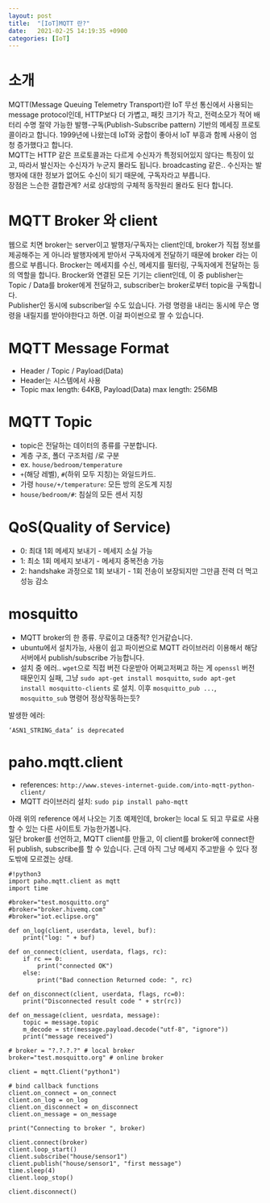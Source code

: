 ```yaml
---
layout: post
title:  "[IoT]MQTT 란?"
date:   2021-02-25 14:19:35 +0900
categories: [IoT]
---
```


# 소개
MQTT(Message Queuing Telemetry Transport)란 IoT 무선 통신에서 사용되는 message protocol인데, HTTP보다 더 가볍고, 패킷 크기가 작고, 전력소모가 적어 배터리 수명 절약 가능한 발행-구독(Publish-Subscribe pattern) 기반의 메세징 프로토콜이라고 합니다. 1999년에 나왔는데 IoT와 궁합이 좋아서 IoT 부흥과 함께 사용이 엄청 증가했다고 합니다.  
MQTT는 HTTP 같은 프로토콜과는 다르게 수신자가 특정되어있지 않다는 특징이 있고, 따라서 발신자는 수신자가 누군지 몰라도 됩니다. broadcasting 같은.. 수신자는 발행자에 대한 정보가 없어도 수신이 되기 때문에, 구독자라고 부릅니다.   
장점은 느슨한 결합관계? 서로 상대방의 구체적 동작원리 몰라도 된다 합니다. 

# MQTT Broker 와 client
웹으로 치면 broker는 server이고 발행자/구독자는 client인데, broker가 직접 정보를 제공해주는 게 아니라 발행자에게 받아서 구독자에게 전달하기 때문에 broker 라는 이름으로 부릅니다. Brocker는 메세지를 수신, 메세지를 필터링, 구독자에게 전달하는 등의 역할을 합니다. Brocker와 연결된 모든 기기는 client인데, 이 중 publisher는 Topic / Data를 broker에게 전달하고, subscriber는 broker로부터 topic을 구독합니다.  
Publisher인 동시에 subscriber일 수도 있습니다. 가령 명령을 내리는 동시에 무슨 명령을 내릴지를 받아야한다고 하면. 이걸 파이썬으로 짤 수 있습니다. 

# MQTT Message Format
- Header / Topic / Payload(Data)
- Header는 시스템에서 사용
- Topic max length: 64KB, Payload(Data) max length: 256MB

# MQTT Topic
- topic은 전달하는 데이터의 종류를 구분합니다. 
- 계층 구조, 폴더 구조처럼 /로 구분
- ex. `house/bedroom/temperature`
- `+`(해당 레벨), `#`(하위 모두 지칭)는 와일드카드. 
- 가령 `house/+/temperature`: 모든 방의 온도계 지칭
- `house/bedroom/#`: 침실의 모든 센서 지칭

# QoS(Quality of Service)
- 0: 최대 1회 메세지 보내기 - 메세지 소실 가능
- 1: 최소 1회 메세지 보내기 - 메세지 중복전송 가능
- 2: handshake 과정으로 1회 보내기 - 1회 전송이 보장되지만 그만큼 전력 더 먹고 성능 감소

# mosquitto
- MQTT broker의 한 종류. 무료이고 대중적? 인거같습니다. 
- ubuntu에서 설치가능, 사용이 쉽고 파이썬으로 MQTT 라이브러리 이용해서 해당 서버에서 publish/subscribe 가능합니다.
- 설치 중 에러.. `wget`으로 직접 버전 다운받아 어쩌고저쩌고 하는 게 `openssl` 버전 때문인지 실패, 그냥 `sudo apt-get install mosquitto`, `sudo apt-get install mosquitto-clients` 로 설치. 이후 `mosquitto_pub ...`, `mosquitto_sub` 명령어 정상작동하는듯?

발생한 에러: 
```
‘ASN1_STRING_data’ is deprecated
```

# paho.mqtt.client
- references: `http://www.steves-internet-guide.com/into-mqtt-python-client/`
- MQTT 라이브러리 설치: `sudo pip install paho-mqtt`

아래 위의 reference 에서 나오는 기초 예제인데, broker는 local 도 되고 무료로 사용할 수 있는 다른 사이트토 가능한가봅니다.  
일단 broker를 선언하고, MQTT client를 만들고, 이 client를 broker에 connect한 뒤 publish, subscribe를 할 수 있습니다. 근데 아직 그냥 메세지 주고받을 수 있다 정도밖에 모르겠는 상태.

```
#!python3
import paho.mqtt.client as mqtt
import time

#broker="test.mosquitto.org"
#broker="broker.hivemq.com"
#broker="iot.eclipse.org"

def on_log(client, userdata, level, buf):
    print("log: " + buf)

def on_connect(client, userdata, flags, rc):
    if rc == 0:
        print("connected OK")
    else:
        print("Bad connection Returned code: ", rc)

def on_disconnect(client, userdata, flags, rc=0):
    print("Disconnected result code " + str(rc)) 

def on_message(client, uesrdata, message):
    topic = message.topic
    m_decode = str(message.payload.decode("utf-8", "ignore"))
    print("message received")

# broker = "?.?.?.?" # local broker
broker="test.mosquitto.org" # online broker

client = mqtt.Client("python1")

# bind callback functions
client.on_connect = on_connect
client.on_log = on_log
client.on_disconnect = on_disconnect
client.on_message = on_message

print("Connecting to broker ", broker)

client.connect(broker)
client.loop_start()
client.subscribe("house/sensor1")
client.publish("house/sensor1", "first message")
time.sleep(4)
client.loop_stop()

client.disconnect()
```